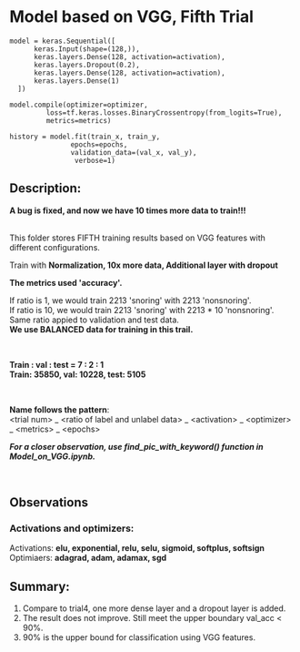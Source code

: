 # Model based on VGG, Fifth Trial

```python3
model = keras.Sequential([
      keras.Input(shape=(128,)),
      keras.layers.Dense(128, activation=activation),
      keras.layers.Dropout(0.2),
      keras.layers.Dense(128, activation=activation),
      keras.layers.Dense(1)
  ])
  
model.compile(optimizer=optimizer,
         loss=tf.keras.losses.BinaryCrossentropy(from_logits=True),
         metrics=metrics)
         
history = model.fit(train_x, train_y,
               epochs=epochs,
               validation_data=(val_x, val_y),
                verbose=1)
```

## Description:  

__A bug is fixed, and now we have 10 times more data to train!!!__  

<br>
This folder stores FIFTH training results based on VGG features with different configurations.  

Train with **Normalization, 10x more data, Additional layer with dropout**  

**The metrics used 'accuracy'.**  

If ratio is 1, we would train 2213 'snoring' with 2213 'nonsnoring'.  
If ratio is 10, we would train 2213 'snoring' with 2213 * 10 'nonsnoring'.  
Same ratio appied to validation and test data.  
**We use BALANCED data for training in this trail.**  

<br> 

__Train : val : test = 7 : 2 : 1__  
__Train: 35850, val: 10228, test: 5105__  

<br>

__Name follows the pattern__:   
\<trial num\> _ \<ratio of label and unlabel data\> _ \<activation\> _ \<optimizer\> _ \<metrics\> _ \<epochs\>

_**For a closer observation, use find_pic_with_keyword() function in Model_on_VGG.ipynb.**_

<br>

## Observations

### Activations and optimizers:  

Activations: **elu, exponential, relu, selu, sigmoid, softplus, softsign**  
Optimiaers: **adagrad, adam, adamax, sgd**  


## Summary:
1. Compare to trial4, one more dense layer and a dropout layer is added.   
2. The result does not improve. Still meet the upper boundary val_acc < 90%.  
3. 90% is the upper bound for classification using VGG features.



